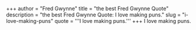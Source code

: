 +++
author = "Fred Gwynne"
title = "the best Fred Gwynne Quote"
description = "the best Fred Gwynne Quote: I love making puns."
slug = "i-love-making-puns"
quote = '''I love making puns.'''
+++
I love making puns.
